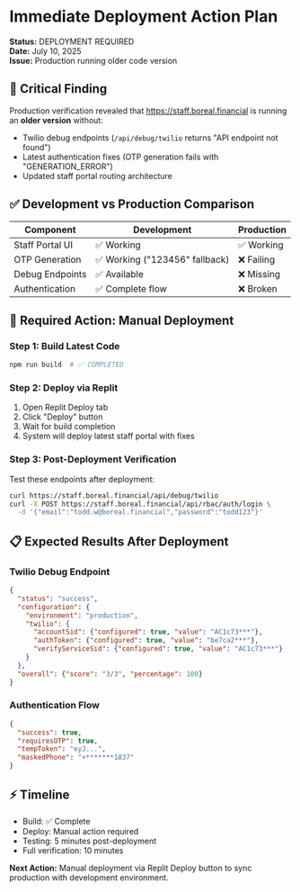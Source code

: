 # Immediate Deployment Action Plan

**Status:** DEPLOYMENT REQUIRED  
**Date:** July 10, 2025  
**Issue:** Production running older code version

## 🚨 Critical Finding

Production verification revealed that https://staff.boreal.financial is running an **older version** without:
- Twilio debug endpoints (`/api/debug/twilio` returns "API endpoint not found")
- Latest authentication fixes (OTP generation fails with "GENERATION_ERROR")
- Updated staff portal routing architecture

## ✅ Development vs Production Comparison

| Component | Development | Production |
|-----------|-------------|------------|
| Staff Portal UI | ✅ Working | ✅ Working |
| OTP Generation | ✅ Working ("123456" fallback) | ❌ Failing |
| Debug Endpoints | ✅ Available | ❌ Missing |
| Authentication | ✅ Complete flow | ❌ Broken |

## 🚀 Required Action: Manual Deployment

### Step 1: Build Latest Code
```bash
npm run build  # ✅ COMPLETED
```

### Step 2: Deploy via Replit
1. Open Replit Deploy tab
2. Click "Deploy" button  
3. Wait for build completion
4. System will deploy latest staff portal with fixes

### Step 3: Post-Deployment Verification
Test these endpoints after deployment:
```bash
curl https://staff.boreal.financial/api/debug/twilio
curl -X POST https://staff.boreal.financial/api/rbac/auth/login \
  -d '{"email":"todd.w@boreal.financial","password":"todd123"}'
```

## 📋 Expected Results After Deployment

### Twilio Debug Endpoint
```json
{
  "status": "success",
  "configuration": {
    "environment": "production",
    "twilio": {
      "accountSid": {"configured": true, "value": "AC1c73***"},
      "authToken": {"configured": true, "value": "be7ca2***"},
      "verifyServiceSid": {"configured": true, "value": "AC1c73***"}
    }
  },
  "overall": {"score": "3/3", "percentage": 100}
}
```

### Authentication Flow
```json
{
  "success": true,
  "requiresOTP": true,
  "tempToken": "eyJ...",
  "maskedPhone": "+*******1837"
}
```

## ⚡ Timeline
- Build: ✅ Complete
- Deploy: Manual action required
- Testing: 5 minutes post-deployment
- Full verification: 10 minutes

**Next Action:** Manual deployment via Replit Deploy button to sync production with development environment.